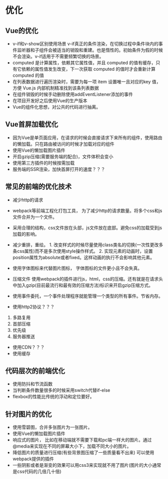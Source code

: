 # 优化

## Vue的优化

* v-if和v-show区别使用场景 v-if真正的条件渲染，在切换过程中条件块内的事件监听器和子组件会被适当的销毁和重建。也是惰性的。初始条件为假的时候不会渲染。v-if适用于不需要频繁切换的场景。
* computed 是计算属性，依赖其它属性值，并且 computed 的值有缓存，只有它依赖的属性值发生改变，下一次获取 computed 的值时才会重新计算 computed 的值
* 在列表数据进行遍历渲染时，需要为每一项 item 设置唯一且对应的key 值，方便 Vue.js 内部机制精准找到该条列表数据
* 在组件销毁的时候手动删除使用addEventListener添加的事件
* 在项目开发好之后使用Vue的生产版本
* Vue的组件化思想，对公共的代码进行抽离。

## Vue首屏加载优化

* 因为Vue是单页面应用，在请求的时候会直接请求下来所有的组件，使用路由的懒加载。只在路由被访问的时候才加载对应的组件
* 使用Vue的懒加载图片插件
* 开启gzip压缩(需要服务端的配合)，文件体积会变小
* 使用第三方插件的时候按需加载
* 服务端的SSR渲染，加快首屏打开的速度？？？

## 常见的前端的优化技术

* 减少http的请求
* webpack等前端工程化打包工具， 为了减少http的请求数量。将多个css和js文件合并为一个文件。
* 采用合理的结构，css文件放在头部，js文件放在底部。避免css的加载受到js加载的影响。
* 减少重排，重绘。 1. 改变样式的时候尽量使用class类名的切换(一次性更改多条css属性)而不是多次使用style操作样式。 2. 实现元素的动画时，设置position属性为absolute或者fixed。这样动画的执行不会影响其他元素。
* 使用字体图标来代替图片图标， 字体图标的文件更小且不会失真。
* 压缩文件 使用webpack的插件进行js，html，css的压缩。还有就是在请求头中加入gzip(目前最流行和最有效的压缩方法)标识来开启gzip压缩方式。
* 使用事件委托，一个事件处理程序就能管理一个类型的所有事件。节省内存。

* 使用http2协议？？？

1. 多路复用
2. 首部压缩
3. 优先级
4. 服务器推送

* 使用CDN？？？
* 使用缓存

## 代码层次的前端优化

* 使用防抖和节流函数
* 当判断条件数量很多的时候采用switch代替if-else
* flexbox的性能比传统的浮动和定位要好。

## 针对图片的优化

* 使用雪碧图，合并多张图片为一张图片。
* 使用Vue的懒加载图片插件
* 响应式的图片， 比如在移动端就不需要下载和pc端一样大的图片。通过@media来实现在不同的屏幕大小下，加载不同大小的图片。
* 降低图片的质量进行压缩(有些背景图压缩了一些质量看不出来) 可以使用webpack提供的插件
* 一些阴影或者是渐变的效果可以用css3来实现就不用了图片(图片的大小通常是css代码的几倍几十倍)